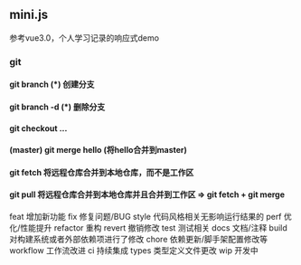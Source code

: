 ## mini.js
参考vue3.0，个人学习记录的响应式demo

### git 
#### git branch (*)  创建分支
#### git branch -d (*)  删除分支
#### git checkout ...
#### (master) git merge hello  (将hello合并到master)
#### git fetch     将远程仓库合并到本地仓库，而不是工作区
#### git pull      将远程仓库合并到本地仓库并且合并到工作区  => git fetch + git merge



feat 增加新功能
fix 修复问题/BUG
style 代码风格相关无影响运行结果的
perf 优化/性能提升
refactor 重构
revert 撤销修改
test 测试相关
docs 文档/注释
build 对构建系统或者外部依赖项进行了修改
chore 依赖更新/脚手架配置修改等
workflow 工作流改进
ci 持续集成
types 类型定义文件更改
wip 开发中

